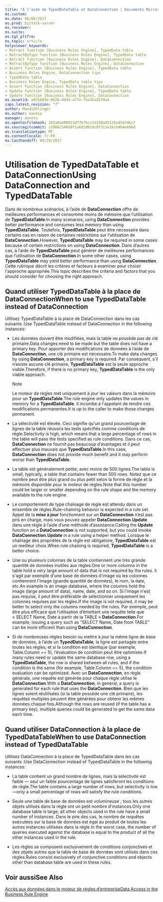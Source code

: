 ```yaml
---
title: "À l’aide de TypedDataTable et DataConnection | Documents Microsoft"
ms.custom: 
ms.date: 06/08/2017
ms.prod: biztalk-server
ms.reviewer: 
ms.suite: 
ms.tgt_pltfrm: 
ms.topic: article
helpviewer_keywords:
- Retract function [Business Rules Engine], TypedData table
- RetractByType function [Business Rules Engine], TypedData table
- Retract function [Business Rules Engine], DataConnection
- RetractByType function [Business Rules Engine], DataConnection
- Assert function [Business Rules Engine], TypedData table
- Business Rules Engine, DataConnection tips
- TypedData table
- Business Rules Engine, TypedData table tips
- Assert function [Business Rules Engine], DataConnection
- Update function [Business Rules Engine], TypedData table
- Update function [Business Rules Engine], DataConnection
ms.assetid: e825803e-6626-4ddd-a77e-75a3ba2b74a4
caps.latest.revision: "7"
author: MandiOhlinger
ms.author: mandia
manager: anneta
ms.openlocfilehash: 2b5a0a490023d77676cc5d156ad5126ad5d7d6c7
ms.sourcegitcommit: cb908c540d8f1a692d01dc8f313e16cb4b4e696d
ms.translationtype: MT
ms.contentlocale: fr-FR
ms.lasthandoff: 09/20/2017
---
```

# <a name="using-dataconnection-and-typeddatatable"></a><span data-ttu-id="7c559-102">Utilisation de TypedDataTable et DataConnection</span><span class="sxs-lookup"><span data-stu-id="7c559-102">Using DataConnection and TypedDataTable</span></span>
<span data-ttu-id="7c559-103">Dans de nombreux scénarios, à l’aide de **DataConnection** offre de meilleures performances et consomme moins de mémoire que l’utilisation de **TypedDataTable**.</span><span class="sxs-lookup"><span data-stu-id="7c559-103">In many scenarios, using **DataConnection** provides better performance and consumes less memory than using **TypedDataTable**.</span></span> <span data-ttu-id="7c559-104">Toutefois, **TypedDataTable** peut être nécessaire dans certains cas en raison de certaines restrictions sur l’utilisation de **DataConnection**.</span><span class="sxs-lookup"><span data-stu-id="7c559-104">However, **TypedDataTable** may be required in some cases because of certain restrictions on using **DataConnection**.</span></span> <span data-ttu-id="7c559-105">Dans d’autres cas, à l’aide de **TypedDataTable** peut générer de meilleures performances que l’utilisation de **DataConnection**.</span><span class="sxs-lookup"><span data-stu-id="7c559-105">In some other cases, using **TypedDataTable** may yield better performance than using **DataConnection**.</span></span> <span data-ttu-id="7c559-106">Cette rubrique décrit les critères et facteurs à examiner pour choisir l'approche appropriée.</span><span class="sxs-lookup"><span data-stu-id="7c559-106">This topic describes the criteria and factors that you should consider for choosing the right approach.</span></span>  
  
## <a name="when-to-use-typeddatatable-instead-of-dataconnection"></a><span data-ttu-id="7c559-107">Quand utiliser TypedDataTable à la place de DataConnection</span><span class="sxs-lookup"><span data-stu-id="7c559-107">When to use TypedDataTable instead of DataConnection</span></span>  
 <span data-ttu-id="7c559-108">Utilisez TypedDataTable à la place de DataConnection dans les cas suivants :</span><span class="sxs-lookup"><span data-stu-id="7c559-108">Use TypedDataTable instead of DataConnection in the following instances:</span></span>  
  
-   <span data-ttu-id="7c559-109">Les données doivent être modifiées, mais la table ne possède pas de clé primaire.</span><span class="sxs-lookup"><span data-stu-id="7c559-109">Data changes need to be made but the table does not have a primary key.</span></span> <span data-ttu-id="7c559-110">Pour apporter des modifications de données à l’aide de **DataConnection**, une clé primaire est nécessaire.</span><span class="sxs-lookup"><span data-stu-id="7c559-110">To make data changes by using **DataConnection**, a primary key is required.</span></span> <span data-ttu-id="7c559-111">Par conséquent, s’il n’existe aucune clé primaire, **TypedDataTable** est la seule approche viable.</span><span class="sxs-lookup"><span data-stu-id="7c559-111">Therefore, if there is no primary key, **TypedDataTable** is the only viable approach.</span></span>  
  
    > [!NOTE]
    >  <span data-ttu-id="7c559-112">Le moteur de règles met uniquement à jour les valeurs dans la mémoire pour un **TypedDataTable**.</span><span class="sxs-lookup"><span data-stu-id="7c559-112">The rule engine only updates the values in memory for a **TypedDataTable**.</span></span> <span data-ttu-id="7c559-113">Il incombe à l'appelant de rendre ces modifications permanentes.</span><span class="sxs-lookup"><span data-stu-id="7c559-113">It is up to the caller to make those changes permanent.</span></span>  
  
-   <span data-ttu-id="7c559-114">La sélectivité est élevée. Ceci signifie qu'un grand pourcentage de lignes de la table réussira les tests spécifiés comme conditions de règle.</span><span class="sxs-lookup"><span data-stu-id="7c559-114">Selectivity is high, which means that a large percentage of rows in the table will pass the tests specified as rule conditions.</span></span> <span data-ttu-id="7c559-115">Dans ce cas, **DataConnection** ne fournit pas beaucoup d’avantages et il peut effectuer plus mauvais que **TypedDataTable**.</span><span class="sxs-lookup"><span data-stu-id="7c559-115">In this case, **DataConnection** does not provide much benefit and it may perform worse than **TypedDataTable**.</span></span>  
  
-   <span data-ttu-id="7c559-116">La table est généralement petite, avec moins de 500 lignes.</span><span class="sxs-lookup"><span data-stu-id="7c559-116">The table is small, typically, a table that contains fewer than 500 rows.</span></span> <span data-ttu-id="7c559-117">Notez que ce nombre peut être plus grand ou plus petit selon la forme de règle et la mémoire disponible pour le moteur de règles.</span><span class="sxs-lookup"><span data-stu-id="7c559-117">Note that this number could be larger or smaller depending on the rule shape and the memory available to the rule engine.</span></span>  
  
-   <span data-ttu-id="7c559-118">Le comportement de type chaînage de règle est attendu dans un ensemble de règles.</span><span class="sxs-lookup"><span data-stu-id="7c559-118">Rule-chaining behavior is expected in a rule set.</span></span> <span data-ttu-id="7c559-119">Appel de la **mise à jour** fonctionnent sur un **DataConnection** n’est pas pris en charge, mais vous pouvez appeler **DataConnection.Update** dans une règle à l’aide d’une méthode d’assistance.</span><span class="sxs-lookup"><span data-stu-id="7c559-119">Calling the **Update** function on a **DataConnection** is not supported, but you could invoke **DataConnection.Update** in a rule using a helper method.</span></span> <span data-ttu-id="7c559-120">Lorsque le chaînage des propriétés de la règle est obligatoire, **TypedDataTable** est un meilleur choix.</span><span class="sxs-lookup"><span data-stu-id="7c559-120">When rule chaining is required, **TypedDataTable** is a better choice.</span></span>  
  
-   <span data-ttu-id="7c559-121">Une ou plusieurs colonnes de la table contiennent une très grande quantité de données inutiles aux règles.</span><span class="sxs-lookup"><span data-stu-id="7c559-121">One or more columns in the table hold a very large amount of data that is not required by the rules.</span></span> <span data-ttu-id="7c559-122">Il s'agit par exemple d'une base de données d'image où les colonnes contiennent l'image (grande quantité de données), le nom, la date, etc.</span><span class="sxs-lookup"><span data-stu-id="7c559-122">An example is an image database, where the columns hold the image (large amount of data), name, date, and so on.</span></span> <span data-ttu-id="7c559-123">Si l'image n'est pas requise, il peut être préférable de sélectionner uniquement les colonnes requises par les règles.</span><span class="sxs-lookup"><span data-stu-id="7c559-123">If the image is not required, it may be better to select only the columns needed by the rules.</span></span> <span data-ttu-id="7c559-124">Par exemple, peut être plus efficace que l’utilisation d’émettant une requête telle que « SELECT Name, Date à partir de la TABLE » **DataConnection**.</span><span class="sxs-lookup"><span data-stu-id="7c559-124">For example, issuing a query such as "SELECT Name, Date from TABLE" can be more efficient than using **DataConnection**.</span></span>  
  
-   <span data-ttu-id="7c559-125">Si de nombreuses règles besoin ou mettre à jour la même ligne de base de données, à l’aide un **TypedDataTable**, la ligne est partagée entre toutes les règles, et si la condition est identique (par exemple, Table.Column == 5), l’évaluation de condition peut être optimisée.</span><span class="sxs-lookup"><span data-stu-id="7c559-125">If many rules need or update the same database row, using a **TypedDataTable**, the row is shared between all rules, and if the condition is the same (for example, Table.Column == 5), the condition evaluation can be optimized.</span></span> <span data-ttu-id="7c559-126">Avec un **DataConnection**, en règle générale, une requête est générée pour chaque règle utilise le **DataConnection**.</span><span class="sxs-lookup"><span data-stu-id="7c559-126">With a **DataConnection**, in general, a query is generated for each rule that uses the **DataConnection**.</span></span> <span data-ttu-id="7c559-127">Bien que les lignes soient réutilisées (si la table possède une clé primaire), les requêtes multiples peuvent être générées pour obtenir les mêmes données chaque fois.</span><span class="sxs-lookup"><span data-stu-id="7c559-127">Although the rows are reused (if the table has a primary key), multiple queries could be generated to get the same data each time.</span></span>  
  
## <a name="when-to-use-dataconnection-instead-of-typeddatatable"></a><span data-ttu-id="7c559-128">Quand utiliser DataConnection à la place de TypedDataTable</span><span class="sxs-lookup"><span data-stu-id="7c559-128">When to use DataConnection instead of TypedDataTable</span></span>  
 <span data-ttu-id="7c559-129">Utilisez DataConnection à la place de TypedDataTable dans les cas suivants :</span><span class="sxs-lookup"><span data-stu-id="7c559-129">Use DataConnection instead of TypedDataTable in the following instances:</span></span>  
  
-   <span data-ttu-id="7c559-130">La table contient un grand nombre de lignes, mais la sélectivité est faible — seul un faible pourcentage de lignes satisferont les conditions de règle.</span><span class="sxs-lookup"><span data-stu-id="7c559-130">The table contains a large number of rows, but selectivity is low—only a small percentage of rows will satisfy the rule conditions.</span></span>  
  
-   <span data-ttu-id="7c559-131">Seule une table de base de données est volumineuse ; tous les autres objets utilisés dans la règle ont un petit nombre d'instances.</span><span class="sxs-lookup"><span data-stu-id="7c559-131">Only one database table is large; all other objects used in the rule have a small number of instances.</span></span> <span data-ttu-id="7c559-132">Dans le pire des cas, le nombre de requêtes exécutées sur la base de données est égal au produit de toutes les autres instances utilisées dans la règle.</span><span class="sxs-lookup"><span data-stu-id="7c559-132">In the worst case, the number of queries executed against the database is equal to the product of all the other instances used in the rule.</span></span>  
  
-   <span data-ttu-id="7c559-133">Les règles se composent exclusivement de conditions conjonctives et des objets autres que la table de base de données sont utilisés dans ces règles.</span><span class="sxs-lookup"><span data-stu-id="7c559-133">Rules consist exclusively of conjunctive conditions and objects other than database table are used in these rules.</span></span>  
  
## <a name="see-also"></a><span data-ttu-id="7c559-134">Voir aussi</span><span class="sxs-lookup"><span data-stu-id="7c559-134">See Also</span></span>  
 [<span data-ttu-id="7c559-135">Accès aux données dans le moteur de règles d’entreprise</span><span class="sxs-lookup"><span data-stu-id="7c559-135">Data Access in the Business Rule Engine</span></span>](../core/data-access-in-the-business-rule-engine.md)